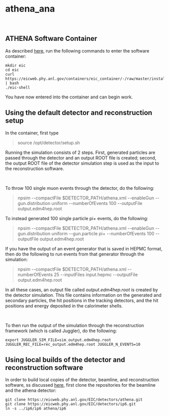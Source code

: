 # athena_ana
<br/>

ATHENA Software Container
-------------------------
As described [here](https://eic.phy.anl.gov/tutorials/eic_tutorial/getting-started/quickstart/#step-1-setup-the-eic-software-container-jug_xl), run the following commands to enter the software container:

```
mkdir eic
cd eic
curl https://eicweb.phy.anl.gov/containers/eic_container/-/raw/master/install.sh | bash
./eic-shell
```

You have now entered into the container and can begin work.
<br/>

Using the default detector and reconstruction setup
---------------------------------------------------
In the container, first type
> source /opt/detector/setup.sh

Running the simulation consists of 2 steps. First, generated particles are passed through the detector and an output ROOT file is created; second, the output ROOT file of the detector simulation step is used as the input to the reconstruction software.

<br/>

To throw 100 single muon events through the detector, do the following:
> npsim --compactFile $DETECTOR_PATH/athena.xml --enableGun --gun.distribution uniform --numberOfEvents 100 --outputFile output.edm4hep.root

To instead generated 100 single particle pi+ events, do the following:
> npsim --compactFile $DETECTOR_PATH/athena.xml --enableGun --gun.distribution uniform --gun.particle pi+ --numberOfEvents 100 --outputFile output.edm4hep.root

If you have the output of an event generator that is saved in HEPMC format, then do the following to run events from that generator through the simulation:
> npsim --compactFile $DETECTOR_PATH/athena.xml --numberOfEvents 25 --inputFiles input.hepmc --outputFile output.edm4hep.root

In all these cases, an output file called <i>output.edm4hep.root</i> is created by the detector simulation. This file contains information on the generated and secondary particles, the hit positions in the tracking detectors, and the hit positions and energy deposited in the calorimeter shells.

<br/>

To then run the output of the simulation through the reconstruction framework (which is called Juggler), do the following:

```
export JUGGLER_SIM_FILE=sim_output.edm4hep.root JUGGLER_REC_FILE=rec_output.edm4hep.root JUGGLER_N_EVENTS=10

```

Using local builds of the detector and reconstruction software
---------------------------------------------------------------
In order to build local copies of the detector, beamline, and reconstruction software, ss discussed [here](https://eic.phy.anl.gov/tutorials/eic_tutorial/getting-started/quickstart#step-2-clone-the-repos), first clone the repositories for the beamline and the athena detector: 

```
git clone https://eicweb.phy.anl.gov/EIC/detectors/athena.git
git clone https://eicweb.phy.anl.gov/EIC/detectors/ip6.git
ln -s ../ip6/ip6 athena/ip6
```
